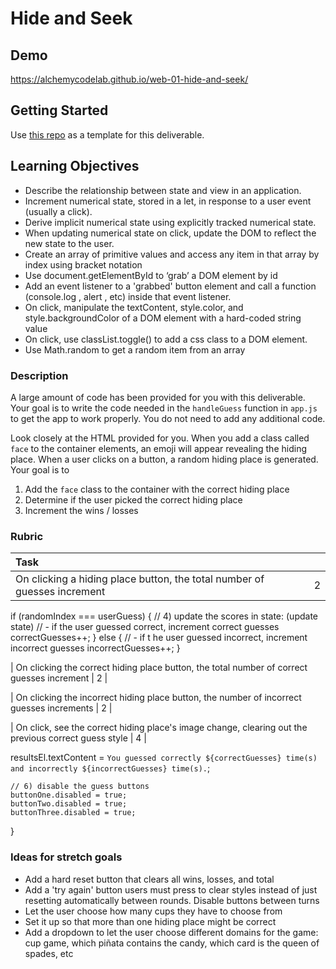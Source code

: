 # Hide and Seek

## Demo

https://alchemycodelab.github.io/web-01-hide-and-seek/

## Getting Started

Use [this repo](https://github.com/alchemycodelab/half-baked-web-01-hide-and-seek) as a template for this deliverable.

## Learning Objectives

-   Describe the relationship between state and view in an application.
-   Increment numerical state, stored in a let, in response to a user event (usually a click).
-   Derive implicit numerical state using explicitly tracked numerical state.
-   When updating numerical state on click, update the DOM to reflect the new state to the user.
-   Create an array of primitive values and access any item in that array by index using bracket notation
-   Use document.getElementById to ‘grab’ a DOM element by id
-   Add an event listener to a 'grabbed' button element and call a function (console.log , alert , etc) inside that event listener.
-   On click, manipulate the textContent, style.color, and style.backgroundColor of a DOM element with a hard-coded string value
-   On click, use classList.toggle() to add a css class to a DOM element.
-   Use Math.random to get a random item from an array

### Description

A large amount of code has been provided for you with this deliverable. Your goal is to write the code needed in the `handleGuess` function in `app.js` to get the app to work properly. You do not need to add any additional code.

Look closely at the HTML provided for you. When you add a class called `face` to the container elements, an emoji will appear revealing the hiding place. When a user clicks on a button, a random hiding place is generated. Your goal is to

1. Add the `face` class to the container with the correct hiding place
1. Determine if the user picked the correct hiding place
1. Increment the wins / losses

### Rubric

| Task                                                                                                 |     |
| :--------------------------------------------------------------------------------------------------- | --: |
| On clicking a hiding place button, the total number of guesses increment                             |   2 |

if (randomIndex === userGuess) {
    // 4) update the scores in state: (update state)
    //   - if the user guessed correct, increment correct guesses
        correctGuesses++;
    } else {
        //   - if t he user guessed incorrect, increment incorrect guesses
        incorrectGuesses++;
    }

| On clicking the correct hiding place button, the total number of correct guesses increment           |   2 |

| On clicking the incorrect hiding place button, the number of incorrect guesses increments            |   2 |

| On click, see the correct hiding place's image change, clearing out the previous correct guess style |   4 |

 resultsEl.textContent = `You guessed correctly ${correctGuesses} time(s) and incorrectly ${incorrectGuesses} time(s).`;

    // 6) disable the guess buttons
    buttonOne.disabled = true;
    buttonTwo.disabled = true;
    buttonThree.disabled = true;
}







### Ideas for stretch goals 
- Add a hard reset button that clears all wins, losses, and total
- Add a 'try again' button users must press to clear styles instead of just resetting automatically between rounds. Disable buttons between turns
- Let the user choose how many cups they have to choose from
- Set it up so that more than one hiding place might be correct
- Add a dropdown to let the user choose different domains for the game: cup game, which piñata contains the candy, which card is the queen of spades, etc
